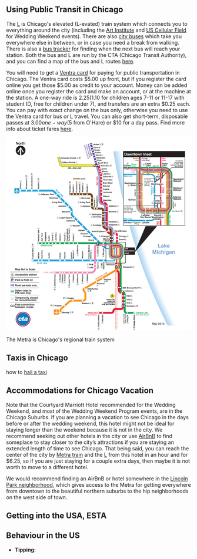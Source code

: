 ## Using Public Transit in Chicago

The [L](http://www.transitchicago.com/riding_cta/how_to_guides/ridingthetrain.aspx) is Chicago's elevated (L-evated) train system which connects you to everything around the city (including the [Art Institute](../program#art) and [US Cellular Field](../program#baseball) for Wedding Weekend events).  There are also [city buses](http://www.transitchicago.com/riding_cta/how_to_guides/ridingthebus.aspx) which take you everywhere else in between, or in case you need a break from walking. There is also a [bus tracker](http://www.ctabustracker.com/bustime/home.jsp) for finding when the next bus will reach your station. Both the bus and L are run by the CTA (Chicago Transit Authority), and you can find a map of the bus and L routes [here](http://www.transitchicago.com/travel_information/maps/default.aspx?source_quicklinks=1).

You will need to get a [Ventra card](https://www.ventrachicago.com) for paying for public transportation in Chicago. The Ventra card costs $5.00 up front, but if you register the card online you get those $5.00 as credit to your account. Money can be added online once you register the card and make an account, or at the machine at the station. A one-way ride is $2.25 ($1.10 for children ages 7-11 or 11-17 with student ID, free for children under 7), and transfers are an extra $0.25 each. You can pay with exact change on the bus only, otherwise you need to use the Ventra card for bus or L travel. You can also get short-term, disposable passes at $3.00 one-way ($5 from O'Hare) or $10 for a day pass. Find more info about ticket fares [here](http://www.transitchicago.com/fares/).

![](cta_map.jpg)

The Metra is Chicago's regional train system

## Taxis in Chicago 

how to [hail a taxi](https://www.evernote.com/shard/s34/sh/47750197-96da-44b1-a3ac-a399877e7cdd/2adf3f84ec7d210f)

## Accommodations for Chicago Vacation

Note that the Courtyard Marriott Hotel recommended for the Wedding Weekend, and most of the Wedding Weekend Program events, are in the Chicago Suburbs. If you are planning a vacation to see Chicago in the days before or after the wedding weekend, this hotel might not be ideal for staying longer than the weekend because it is not in the city. We recommend seeking out other hotels in the city or use [AirBnB](https://www.airbnb.com/s/Chicago--IL?s_tag=s-NqqC-U) to find someplace to stay closer to the city’s attractions if you are staying an extended length of time to see Chicago. That being said, you can reach the center of the city by [Metra train](https://metrarail.com/metra/en/home.html) and the [L](http://www.transitchicago.com/maps/) from this hotel in an hour and for $6.25, so if you are just staying for a couple extra days, then maybe it is not worth to move to a different hotel.

We would recommend finding an AirBnB or hotel somewhere in the [Lincoln Park neighborhood](https://www.google.com/maps/place/Lincoln+Park,+Chicago,+IL,+USA), which gives access to the Metra for getting everywhere from downtown to the beautiful northern suburbs to the hip neighborhoods on the west side of town.

## Getting into the USA, ESTA

## Behaviour in the US 

- **Tipping:** 

